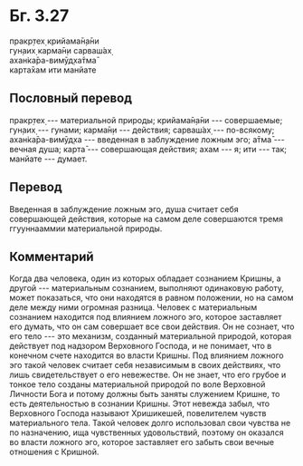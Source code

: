 # Бг. 3.27
пракр̣тех̣ крийама̄н̣а̄ни<br/>
гун̣аих̣ карма̄н̣и сарваш́ах̣<br/>
ахан̇ка̄ра-вимӯд̣ха̄тма̄<br/>
карта̄хам ити манйате
## Пословный перевод

пракр̣тех̣ --- материальной природы; крийама̄н̣а̄ни --- совершаемые; гун̣аих̣
--- гунами; карма̄н̣и --- действия; сарваш́ах̣ --- по-всякому;
ахан̇ка̄ра-вимӯд̣ха --- введенная в заблуждение ложным эго; а̄тма̄ --- вечная
душа; карта̄ --- совершающая действия; ахам --- я; ити --- так; манйате
--- думает.

## Перевод

Введенная в заблуждение ложным эго, душа считает себя совершающей
действия, которые на самом деле совершаются тремя ггууннааммии
материальной природы.

## Комментарий

Когда два человека, один из которых обладает сознанием Кришны, а другой
--- материальным сознанием, выполняют одинаковую работу, может
показаться, что они находятся в равном положении, но на самом деле между
ними огромная разница. Человек с материальным сознанием находится под
влиянием ложного эго, которое заставляет его думать, что он сам
совершает все свои действия. Он не сознает, что его тело --- это
механизм, созданный материальной природой, которая действует под
надзором Верховного Господа, и не понимает, что в конечном счете
находится во власти Кришны. Под влиянием ложного эго такой человек
считает себя независимым в своих действиях, что лишь свидетельствует о
его невежестве. Он не знает, что его грубое и тонкое тело созданы
материальной природой по воле Верховной Личности Бога и потому должны
быть заняты служением Кришне, то есть деятельностью в сознании Кришны.
Этот невежда забыл, что Верховного Господа называют Хришикешей,
повелителем чувств материального тела. Такой человек долго использовал
свои чувства не по назначению, ища чувственных удовольствий, поэтому он
оказался во власти ложного эго, которое заставляет его забыть свои
вечные отношения с Кришной.
